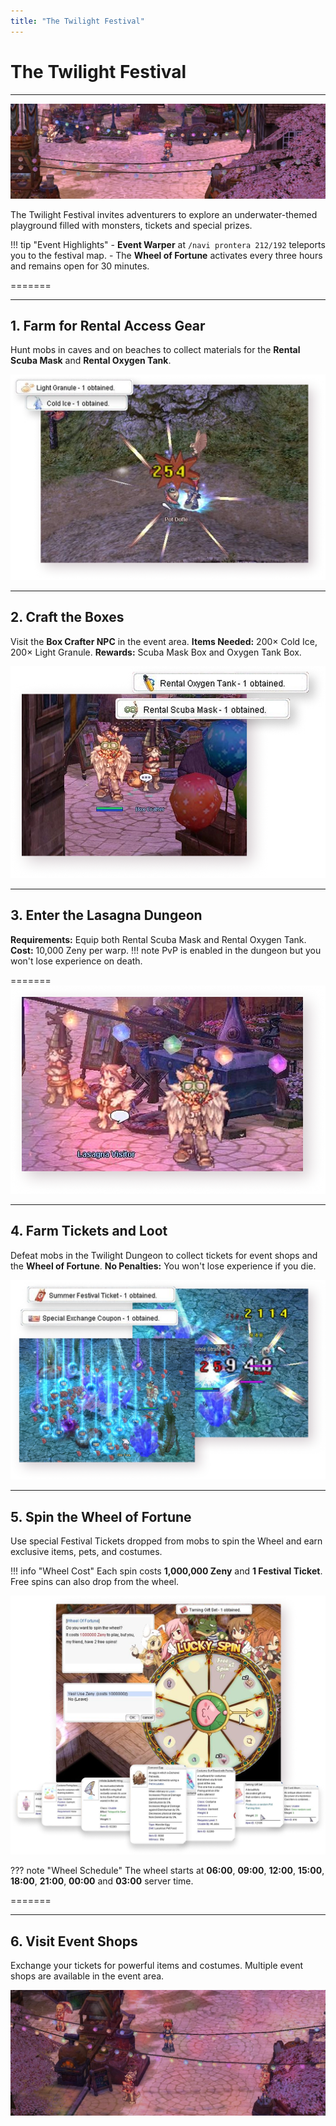 ```yaml
---
title: "The Twilight Festival"
---
```


# The Twilight Festival

---

![Twilight Festival](img/twilight-cover@2x.webp)

The Twilight Festival invites adventurers to explore an underwater-themed playground filled with monsters, tickets and special prizes.

!!! tip "Event Highlights"
    - **Event Warper** at `/navi prontera 212/192` teleports you to the festival map.
    - The **Wheel of Fortune** activates every three hours and remains open for 30 minutes.

=======

---

## 1. Farm for Rental Access Gear
Hunt mobs in caves and on beaches to collect materials for the **Rental Scuba Mask** and **Rental Oxygen Tank**.

![Start](img/twilight-fest-step0601@2x.webp)

---

## 2. Craft the Boxes
Visit the **Box Crafter NPC** in the event area.
**Items Needed:** 200× Cold Ice, 200× Light Granule.
**Rewards:** Scuba Mask Box and Oxygen Tank Box.

![Boxes](img/twilight-fest-step0502@2x.webp)

---

## 3. Enter the Lasagna Dungeon
**Requirements:** Equip both Rental Scuba Mask and Rental Oxygen Tank.
**Cost:** 10,000 Zeny per warp.
!!! note
    PvP is enabled in the dungeon but you won't lose experience on death.

=======
![Lasagna Enter](img/twilight-fest-step0403@2x.webp)

---

## 4. Farm Tickets and Loot
Defeat mobs in the Twilight Dungeon to collect tickets for event shops and the **Wheel of Fortune**.
**No Penalties:** You won't lose experience if you die.

![Placeholder](img/twilight-fest-step0304@2x.webp)

---

## 5. Spin the Wheel of Fortune
Use special Festival Tickets dropped from mobs to spin the Wheel and earn exclusive items, pets, and costumes.


!!! info "Wheel Cost"
    Each spin costs **1,000,000 Zeny** and **1 Festival Ticket**. Free spins can also drop from the wheel.

![Placeholder](img/twilight-fest-step0205@2x.webp)

??? note "Wheel Schedule"
    The wheel starts at **06:00**, **09:00**, **12:00**, **15:00**, **18:00**, **21:00**, **00:00** and **03:00** server time.

=======


---

## 6. Visit Event Shops
Exchange your tickets for powerful items and costumes. Multiple event shops are available in the event area.

![Placeholder](img/twilight-shops@2x.webp)

